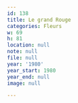 ```yaml
---
id: 138
title: Le grand Rouge
categories: Fleurs
w: 69
h: 81
location: null
note: null
file: null
year: '1980'
year_start: 1980
year_end: null
image: null

---
```

